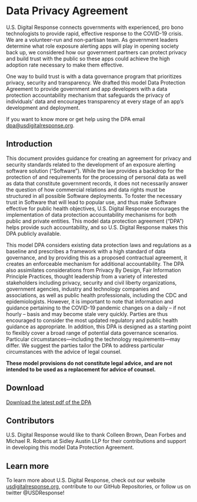 # Data Privacy Agreement

U.S. Digital Response connects governments with experienced, pro bono technologists to provide rapid, effective response to the COVID-19 crisis. We are a volunteer-run and non-partisan team. As government leaders determine what role exposure alerting apps will play in opening society back up, we considered how our government partners can protect privacy and build trust with the public so these apps could achieve the high adoption rate necessary to make them effective.

One way to build trust is with a data governance program that prioritizes privacy, security and transparency. We drafted this model Data Protection Agreement to provide government and app developers with a data protection accountability mechanism that safeguards the privacy of individuals’ data and encourages transparency at every stage of an app’s development and deployment.

If you want to know more or get help using the DPA email [dpa@usdigitalresponse.org](mailto:dpa@usdigitalresponse.org).

## Introduction

This document provides guidance for creating an agreement for privacy and security standards related to the development of an exposure alerting software solution (“Software”). While the law provides a backdrop for the protection of and requirements for the processing of personal data as well as data that constitute government records, it does not necessarily answer the question of how commercial relations and data rights must be structured in all possible Software deployments. To foster the necessary trust in Software that will lead to popular use, and thus make Software effective for public health objectives, U.S. Digital Response encourages the implementation of data protection accountability mechanisms for both public and private entities. This model data protection agreement (“DPA”) helps provide such accountability, and so U.S. Digital Response makes this DPA publicly available.

This model DPA considers existing data protection laws and regulations as a baseline and prescribes a framework with a high standard of data governance, and by providing this as a proposed contractual agreement, it creates an enforceable mechanism for additional accountability. The DPA also assimilates considerations from Privacy By Design, Fair Information Principle Practices, thought leadership from a variety of interested stakeholders including privacy, security and civil liberty organizations, government agencies, industry and technology companies and associations, as well as public health professionals, including the CDC and epidemiologists. However, it is important to note that information and guidance pertaining to the COVID-19 pandemic changes on a daily – if not hourly – basis and may become stale very quickly. Parties are thus encouraged to consider the most updated regulatory and public health guidance as appropriate. In addition, this DPA is designed as a starting point to flexibly cover a broad range of potential data governance scenarios. Particular circumstances—including the technology requirements—may differ. We suggest the parties tailor the DPA to address particular circumstances with the advice of legal counsel.

**These model provisions do not constitute legal advice, and are not intended to be used as a replacement for advice of counsel.**

## Download

[Download the latest pdf of the DPA](https://docs.google.com/document/d/1_3cnFiGzkuCdKu0QFuWIPLo1o6FqHPJuNiV0AwTA97I/export?format=pdf)

## Contributors

U.S. Digital Response would like to thank Colleen Brown, Dean Forbes and Michael R. Roberts at Sidley Austin LLP for their contributions and support in developing this model Data Protection Agreement.


## Learn more

To learn more about U.S. Digital Response, check out our website [usdigitalresponse.org](http://usdigitalresponse.org), contribute to our GitHub Repositories, or follow us on twitter @USDResponse!
